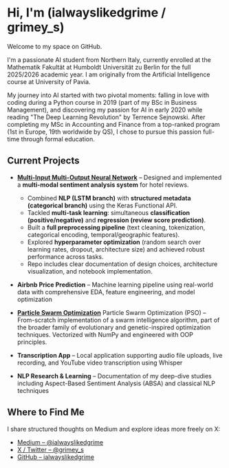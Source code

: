 # Hi, I'm (ialwayslikedgrime / grimey_s)

Welcome to my space on GitHub.

I'm a passionate AI student from Northern Italy, currently enrolled at the Mathematik Fakultät at Humboldt Universität zu Berlin for the full 2025/2026 academic year. I am originally from the Artificial Intelligence course at University of Pavia.

My journey into AI started with two pivotal moments: falling in love with coding during a Python course in 2019 (part of my BSc in Business Management), and discovering my passion for AI in early 2020 while reading "The Deep Learning Revolution" by Terrence Sejnowski. After completing my MSc in Accounting and Finance from a top-ranked program (1st in Europe, 19th worldwide by QS), I chose to pursue this passion full-time through formal education.

## Current Projects

- **[Multi-Input Multi-Output Neural Network](https://github.com/ialwayslikedgrime/deep_learning_exam_implementation)** – Designed and implemented a **multi-modal sentiment analysis system** for hotel reviews.  
  - Combined **NLP (LSTM branch)** with **structured metadata (categorical branch)** using the Keras Functional API.  
  - Tackled **multi-task learning**: simultaneous **classification (positive/negative)** and **regression (review score prediction)**.  
  - Built a **full preprocessing pipeline** (text cleaning, tokenization, categorical encoding, temporal/geographic features).  
  - Explored **hyperparameter optimization** (random search over learning rates, dropout, architecture size) and achieved robust performance across tasks.  
  - Repo includes clear documentation of design choices, architecture visualization, and notebook implementation.

- **Airbnb Price Prediction** – Machine learning pipeline using real-world data with comprehensive EDA, feature engineering, and model optimization

- **[Particle Swarm Optimization](https://github.com/ialwayslikedgrime/Particle_Swarm_Optimization)**
Particle Swarm Optimization (PSO) – From-scratch implementation of a swarm intelligence algorithm, part of the broader family of evolutionary and genetic-inspired optimization techniques. Vectorized with NumPy and engineered with OOP principles. 


- **Transcription App** – Local application supporting audio file uploads, live recording, and YouTube video transcription using Whisper

- **NLP Research & Learning** – Documentation of my deep-dive studies including Aspect-Based Sentiment Analysis (ABSA) and classical NLP techniques

## Where to Find Me

I share structured thoughts on Medium and explore ideas more freely on X:

- [Medium – @ialwayslikedgrime](https://medium.com/@ialwayslikedgrime)
- [X / Twitter – @grimey_s](https://x.com/grimey_s)
- [GitHub – ialwayslikedgrime](https://github.com/ialwayslikedgrime)
